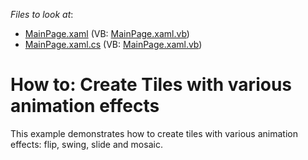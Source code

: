 <!-- default file list -->
*Files to look at*:

* [MainPage.xaml](./CS/TilesEx/MainPage.xaml) (VB: [MainPage.xaml.vb](./VB/TilesEx/MainPage.xaml.vb))
* [MainPage.xaml.cs](./CS/TilesEx/MainPage.xaml.cs) (VB: [MainPage.xaml.vb](./VB/TilesEx/MainPage.xaml.vb))
<!-- default file list end -->
# How to: Create Tiles with various animation effects


This example demonstrates how to create tiles with various animation effects: flip, swing, slide and mosaic.

<br/>


